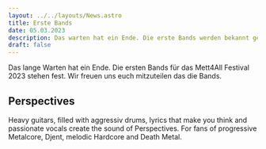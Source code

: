 ```yaml
---
layout: ../../layouts/News.astro
title: Erste Bands
date: 05.03.2023
description: Das warten hat ein Ende. Die erste Bands werden bekannt gegeben. Um wen es sich handelt erfahrt ihr hier.
draft: false
---
```


Das lange Warten hat ein Ende. Die ersten Bands für das Mett4All Festival 2023 stehen fest. Wir freuen uns euch mitzuteilen das die Bands. 

## Perspectives

Heavy guitars, filled with aggressiv drums, lyrics that make you think and passionate vocals create the sound of Perspectives. For fans of progressive Metalcore, Djent, melodic Hardcore and Death Metal.
